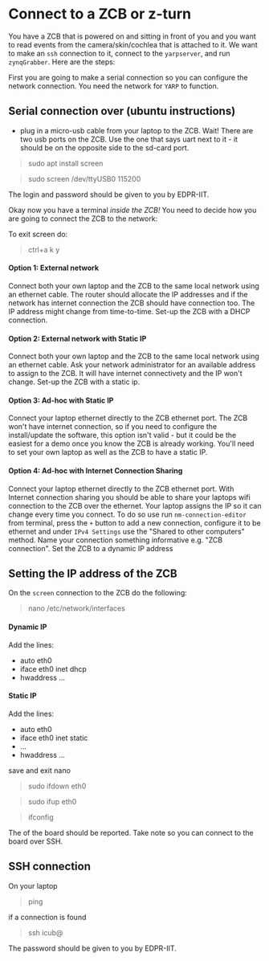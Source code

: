 # Connect to a ZCB or z-turn

You have a ZCB that is powered on and sitting in front of you and you want to read events from the camera/skin/cochlea that is attached to it. We want to make an `ssh` connection to it, connect to the `yarpserver`, and run `zynqGrabber`. Here are the steps:

First you are going to make a serial connection so you can configure the network connection. You need the network for `YARP` to function.

## Serial connection over (ubuntu instructions)

* plug in a micro-usb cable from your laptop to the ZCB. Wait! There are two usb ports on the ZCB. Use the one that says uart next to it - it should be on the opposite side to the sd-card port.

> sudo apt install screen

> sudo screen /dev/ttyUSB0 115200

The login and password should be given to you by EDPR-IIT.

Okay now you have a terminal *inside the ZCB!* You need to decide how you are going to connect the ZCB to the network:

To exit screen do:

> ctrl+a
> k
> y

#### Option 1: External network

Connect both your own laptop and the ZCB to the same local network using an ethernet cable. The router should allocate the IP addresses and if the network has internet connection the ZCB should have connection too. The IP address might change from time-to-time. Set-up the ZCB with a DHCP connection.

#### Option 2: External network with Static IP

Connect both your own laptop and the ZCB to the same local network using an ethernet cable. Ask your network administrator for an available address to assign to the ZCB. It will have internet connectivety and the IP won't change. Set-up the ZCB with a static ip.

#### Option 3: Ad-hoc with Static IP

Connect your laptop ethernet directly to the ZCB ethernet port.  The ZCB won't have internet connection, so if you need to configure the install/update the software, this option isn't valid - but it could be the easiest for a demo once you know the ZCB is already working. You'll need to set your own laptop as well as the ZCB to have a static IP.

#### Option 4: Ad-hoc with Internet Connection Sharing

Connect your laptop ethernet directly to the ZCB ethernet port. With Internet connection sharing you should be able to share your laptops wifi connection to the ZCB over the ethernet. Your laptop assigns the IP so it can change every time you connect. To do so use run `nm-connection-editor` from terminal, press the `+` button to add a new connection, configure it to be ethernet and under `IPv4 Settings` use the "Shared to other computers" method. Name your connection something informative e.g. "ZCB connection". Set the ZCB to a dynamic IP address

## Setting the IP address of the ZCB

On the `screen` connection to the ZCB do the following:

> nano /etc/network/interfaces

#### Dynamic IP

Add the lines:
* auto eth0
* iface eth0 inet dhcp
* hwaddress ...

#### Static IP

Add the lines:
* auto eth0
* iface eth0 inet static
* ...
* hwaddress ...

save and exit nano

> sudo ifdown eth0

> sudo ifup eth0

> ifconfig

The <ip address> of the board should be reported. Take note so you can connect to the board over SSH.

## SSH connection

On your laptop

> ping <ip address>

if a connection is found

> ssh icub@<ip address>

The password should be given to you by EDPR-IIT.
